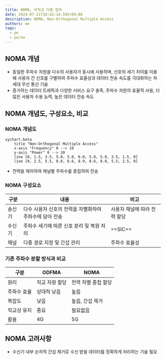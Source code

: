 ```yaml
---
title: NOMA, 비직교 다중 접속
date: 2024-07-21T10:42:14.592+09:00
description: NOMA, Non-Orthogonal Multiple Access
authors: me
tags: 
  - pe
  - pe/nw 
---
```


## NOMA 개념

- 동일한 주파수 자원을 다수의 사용자가 동시에 사용하며, 신호의 세기 차이를 이용해 사용자 간 신호를 구별하여 주파수 효율성과 데이터 전송 속도를 극대화하는 차세대 무선 통신 기술
- 증가하는 데이터 트래픽과 다양한 서비스 요구 충족, 주파수 자원의 효율적 사용, 더 많은 사용자 수용 능력, 높은 데이터 전송 속도

## NOMA 개념도, 구성요소, 비교

### NOMA 개념도

```mermaid
xychart-beta
    title "Non-Orthogonal Multiple Access"
    x-axis "Frequency" 0 --> 10
    y-axis "Power" 0 --> 10
    line [0, 1.5, 3.5, 5.0, 5.8, 6.0, 5.8, 5.0, 3.5, 1.5, 0]
    line [0, 2.5, 5.5, 8.0, 8.6, 8.9, 8.6, 8.0, 5.5, 2.5, 0]
```

- 전력을 제어하여 채널별 주파수를 중첩하여 전송

### NOMA 구성요소

| 구분 | 내용 | 비고 |
| --- | --- | --- |
| 송신기 | 다수 사용자 신호의 전력을 차별화하여 주파수에 담아 전송 | 사용자 채널에 따라 전력 할당 |
| 수신기 | 주파수 세기에 따른 신호 분리 및 복원 처리 | ==SIC== |
| 채널 | 다중 경로 지정 및 간섭 관리 | 주파수 효율성 |

### 기존 주파수 분할 방식과 비교

| 구분 | ODFMA | NOMA |
| --- | --- | --- |
| 원리 | 직교 자원 할당 | 전력 차별 중첩 할당 |
| 주파수 효율 | 상대적 낮음 | 높음 |
| 복잡도 | 낮음 | 높음, 간섭 제거 |
| 직교성 유지 | 중요 | 필요없음 |
| 활용 | 4G | 5G |

## NOMA 고려사항

- 수신기 내부 순차적 간섭 제거로 수신 받을 데이터를 정확하게 처리하는 기술 필요
